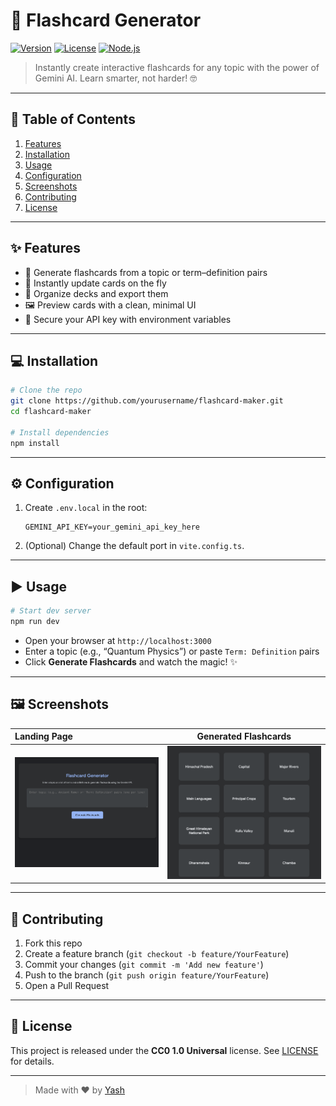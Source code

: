 # 🎉 Flashcard Generator

[![Version](https://img.shields.io/badge/version-0.0.0-blue)]()
[![License](https://img.shields.io/badge/license-CC0-lightgrey)]()
[![Node.js](https://img.shields.io/badge/node-%3E%3D14-green)]()

> Instantly create interactive flashcards for any topic with the power of Gemini AI. Learn smarter, not harder! 🤓

---

## 🚀 Table of Contents

1. [Features](#-features)  
2. [Installation](#-installation)  
3. [Usage](#-usage)  
4. [Configuration](#-configuration)  
5. [Screenshots](#-screenshots)  
6. [Contributing](#-contributing)  
7. [License](#-license)

---

## ✨ Features

- 🎯 Generate flashcards from a topic or term–definition pairs  
- 🔄 Instantly update cards on the fly  
- 📂 Organize decks and export them  
- 🖼️ Preview cards with a clean, minimal UI  
- 🔐 Secure your API key with environment variables  

---

## 💻 Installation

```bash
# Clone the repo
git clone https://github.com/yourusername/flashcard-maker.git
cd flashcard-maker

# Install dependencies
npm install
```

---

## ⚙️ Configuration

1. Create `.env.local` in the root:
   ```env
   GEMINI_API_KEY=your_gemini_api_key_here
   ```
2. (Optional) Change the default port in `vite.config.ts`.

---

## ▶️ Usage

```bash
# Start dev server
npm run dev
```
- Open your browser at `http://localhost:3000`  
- Enter a topic (e.g., “Quantum Physics”) or paste `Term: Definition` pairs  
- Click **Generate Flashcards** and watch the magic! ✨

---

## 🖼️ Screenshots

| Landing Page               | Generated Flashcards          |
|:---------------------------|:-----------------------------:|
| ![Home](./assets/home.png) | ![Cards](./assets/cards.png)  |

---

## 🤝 Contributing

1. Fork this repo  
2. Create a feature branch (`git checkout -b feature/YourFeature`)  
3. Commit your changes (`git commit -m 'Add new feature'`)  
4. Push to the branch (`git push origin feature/YourFeature`)  
5. Open a Pull Request

---

## 📝 License

This project is released under the **CC0 1.0 Universal** license. See [LICENSE](LICENSE) for details.

---

> Made with ❤️ by [Yash](https://github.com/yxshee)




